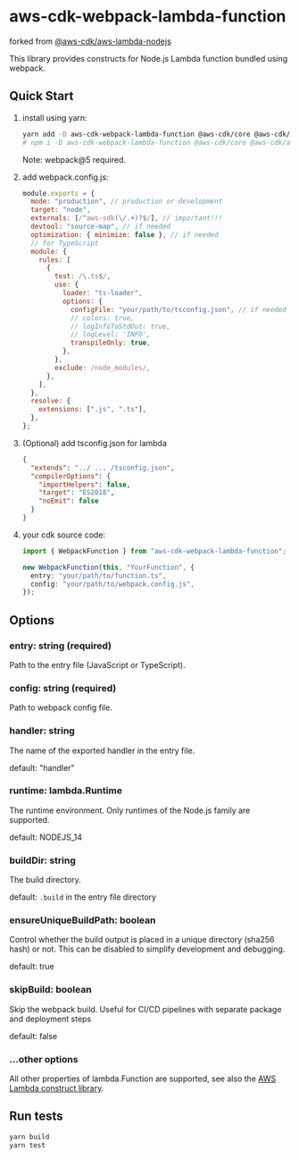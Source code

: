 # aws-cdk-webpack-lambda-function

forked from [@aws-cdk/aws-lambda-nodejs](https://github.com/aws/aws-cdk/tree/master/packages/%40aws-cdk/aws-lambda-nodejs)

This library provides constructs for Node.js Lambda function bundled using webpack.

## Quick Start

1. install using yarn:

   ```sh
   yarn add -D aws-cdk-webpack-lambda-function @aws-cdk/core @aws-cdk/aws-lambda webpack webpack-cli
   # npm i -D aws-cdk-webpack-lambda-function @aws-cdk/core @aws-cdk/aws-lambda webpack webpack-cli
   ```

   Note: webpack@5 required.

1. add webpack.config.js:

   ```js
   module.exports = {
     mode: "production", // production or development
     target: "node",
     externals: [/^aws-sdk(\/.+)?$/], // important!!!
     devtool: "source-map", // if needed
     optimization: { minimize: false }, // if needed
     // for TypeScript
     module: {
       rules: [
         {
           test: /\.ts$/,
           use: {
             loader: "ts-loader",
             options: {
               configFile: "your/path/to/tsconfig.json", // if needed
               // colors: true,
               // logInfoToStdOut: true,
               // logLevel: 'INFO',
               transpileOnly: true,
             },
           },
           exclude: /node_modules/,
         },
       ],
     },
     resolve: {
       extensions: [".js", ".ts"],
     },
   };
   ```

1. (Optional) add tsconfig.json for lambda

   ```json
   {
     "extends": "../ ... /tsconfig.json",
     "compilerOptions": {
       "importHelpers": false,
       "target": "ES2018",
       "noEmit": false
     }
   }
   ```

1. your cdk source code:

   ```typescript
   import { WebpackFunction } from "aws-cdk-webpack-lambda-function";

   new WebpackFunction(this, "YourFunction", {
     entry: "your/path/to/function.ts",
     config: "your/path/to/webpack.config.js",
   });
   ```

## Options

### entry: string (required)

Path to the entry file (JavaScript or TypeScript).

### config: string (required)

Path to webpack config file.

### handler: string

The name of the exported handler in the entry file.

default: "handler"

### runtime: lambda.Runtime

The runtime environment. Only runtimes of the Node.js family are supported.

default: NODEJS_14

### buildDir: string

The build directory.

default: `.build` in the entry file directory

### ensureUniqueBuildPath: boolean

Control whether the build output is placed in a unique directory (sha256 hash) or not. This can be disabled to simplify development and debugging.

default: true

### skipBuild: boolean

Skip the webpack build. Useful for CI/CD pipelines with separate package and deployment steps

default: false

### ...other options

All other properties of lambda.Function are supported, see also the [AWS Lambda construct library](https://github.com/aws/aws-cdk/tree/master/packages/%40aws-cdk/aws-lambda).

## Run tests

```sh
yarn build
yarn test
```
